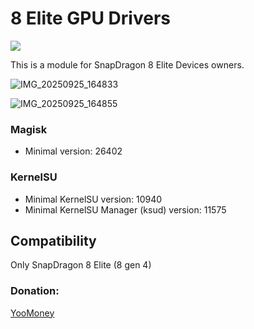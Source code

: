 # 8 Elite GPU Drivers
<a href="https://t.me/OnePlus_11_12_13"><img src="https://img.shields.io/badge/Telegram-Channel-blue?longCache=true&style=flat"></a>

This is a module for SnapDragon 8 Elite Devices owners.

![IMG_20250925_164833](https://github.com/user-attachments/assets/fc339365-8391-4593-967d-df3534f1c943)

![IMG_20250925_164855](https://github.com/user-attachments/assets/92f58e95-6f09-4982-b816-487d547a5e40)

### Magisk

+ Minimal version: 26402

### KernelSU

+ Minimal KernelSU version: 10940
+ Minimal KernelSU Manager (ksud) version: 11575

## Compatibility
Only SnapDragon 8 Elite (8 gen 4)
### Donation:
[YooMoney](https://yoomoney.ru/to/4100117733642486)
